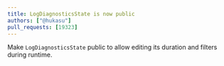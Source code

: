```yaml
---
title: LogDiagnosticsState is now public
authors: ["@hukasu"]
pull_requests: [19323]
---
```


Make `LogDiagnosticsState` public to allow editing its duration and filters during
runtime.

